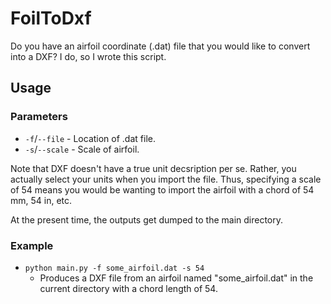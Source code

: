 # FoilToDxf

Do you have an airfoil coordinate (.dat) file that you would like to convert into a DXF?
I do, so I wrote this script.

## Usage

### Parameters

* `-f`/`--file` - Location of .dat file.
* `-s`/`--scale` - Scale of airfoil.

Note that DXF doesn't have a true unit decsription per se. 
Rather, you actually select your units when you import the file.
Thus, specifying a scale of 54 means you would be wanting to import the airfoil with a chord of 54 mm, 54 in, etc.

At the present time, the outputs get dumped to the main directory.

### Example

* `python main.py -f some_airfoil.dat -s 54`
    * Produces a DXF file from an airfoil named "some_airfoil.dat" in the current directory with a chord length of 54. 
